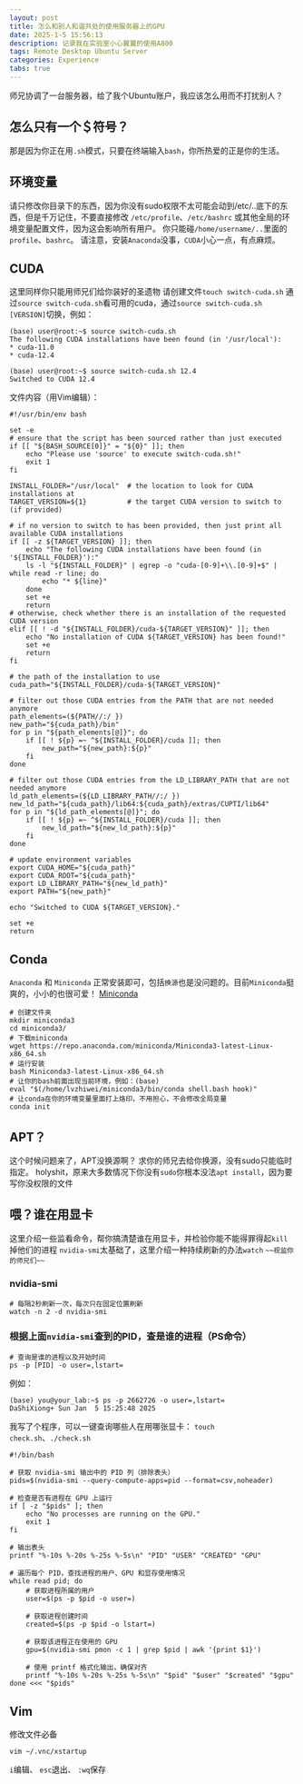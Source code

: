 ```yaml
---
layout: post
title: 怎么和别人和谐共处的使用服务器上的GPU
date: 2025-1-5 15:56:13
description: 记录我在实验室小心翼翼的使用A800
tags: Remote Desktop Ubuntu Server
categories: Experience
tabs: true
---
```

师兄协调了一台服务器，给了我个Ubuntu账户，我应该怎么用而不打扰别人？

## 怎么只有一个＄符号？
那是因为你正在用`.sh`模式，只要在终端输入`bash`，你所热爱的正是你的生活。

## 环境变量
请只修改你目录下的东西，因为你没有sudo权限不太可能会动到/etc/..底下的东西，但是千万记住，不要直接修改 `/etc/profile`、`/etc/bashrc` 或其他全局的环境变量配置文件，因为这会影响所有用户。
你只能碰`/home/username/..`里面的`profile`、`bashrc`。
请注意，安装`Anaconda`没事，`CUDA`小心一点，有点麻烦。

## CUDA
这里同样你只能用师兄们给你装好的圣遗物
请创建文件`touch switch-cuda.sh`
通过`source switch-cuda.sh`看可用的cuda，通过`source switch-cuda.sh [VERSION]`切换，例如：
```shell
(base) user@root:~$ source switch-cuda.sh 
The following CUDA installations have been found (in '/usr/local'):
* cuda-11.0
* cuda-12.4

(base) user@root:~$ source switch-cuda.sh 12.4
Switched to CUDA 12.4
```
文件内容（用Vim编辑）：
```shell
#!/usr/bin/env bash

set -e
# ensure that the script has been sourced rather than just executed
if [[ "${BASH_SOURCE[0]}" = "${0}" ]]; then
    echo "Please use 'source' to execute switch-cuda.sh!"
    exit 1
fi

INSTALL_FOLDER="/usr/local"  # the location to look for CUDA installations at
TARGET_VERSION=${1}          # the target CUDA version to switch to (if provided)

# if no version to switch to has been provided, then just print all available CUDA installations
if [[ -z ${TARGET_VERSION} ]]; then
    echo "The following CUDA installations have been found (in '${INSTALL_FOLDER}'):"
    ls -l "${INSTALL_FOLDER}" | egrep -o "cuda-[0-9]+\\.[0-9]+$" | while read -r line; do
        echo "* ${line}"
    done
    set +e
    return
# otherwise, check whether there is an installation of the requested CUDA version
elif [[ ! -d "${INSTALL_FOLDER}/cuda-${TARGET_VERSION}" ]]; then
    echo "No installation of CUDA ${TARGET_VERSION} has been found!"
    set +e
    return
fi

# the path of the installation to use
cuda_path="${INSTALL_FOLDER}/cuda-${TARGET_VERSION}"

# filter out those CUDA entries from the PATH that are not needed anymore
path_elements=(${PATH//:/ })
new_path="${cuda_path}/bin"
for p in "${path_elements[@]}"; do
    if [[ ! ${p} =~ ^${INSTALL_FOLDER}/cuda ]]; then
        new_path="${new_path}:${p}"
    fi
done

# filter out those CUDA entries from the LD_LIBRARY_PATH that are not needed anymore
ld_path_elements=(${LD_LIBRARY_PATH//:/ })
new_ld_path="${cuda_path}/lib64:${cuda_path}/extras/CUPTI/lib64"
for p in "${ld_path_elements[@]}"; do
    if [[ ! ${p} =~ ^${INSTALL_FOLDER}/cuda ]]; then
        new_ld_path="${new_ld_path}:${p}"
    fi
done

# update environment variables
export CUDA_HOME="${cuda_path}"
export CUDA_ROOT="${cuda_path}"
export LD_LIBRARY_PATH="${new_ld_path}"
export PATH="${new_path}"

echo "Switched to CUDA ${TARGET_VERSION}."

set +e
return
```

## Conda
`Anaconda` 和 `Miniconda` 正常安装即可，包括`换源`也是没问题的。目前`Miniconda`挺爽的，小小的也很可爱！
[Miniconda](https://docs.anaconda.net.cn/miniconda)
```shell
# 创建文件夹
mkdir miniconda3
cd miniconda3/
# 下载miniconda
wget https://repo.anaconda.com/miniconda/Miniconda3-latest-Linux-x86_64.sh
# 运行安装
bash Miniconda3-latest-Linux-x86_64.sh
# 让你的bash前面出现当前环境，例如：(base)
eval "$(/home/lvzhiwei/miniconda3/bin/conda shell.bash hook)"
# 让conda在你的环境变量里面打上烙印，不用担心，不会修改全局变量
conda init
```
## APT？
这个时候问题来了，APT没换源啊？
求你的师兄去给你换源，没有sudo只能临时指定。
holyshit，原来大多数情况下你没有`sudo`你根本没法`apt install`，因为要写你没权限的文件

## 喂？谁在用显卡
这里介绍一些监看命令，帮你搞清楚谁在用显卡，并检验你能不能得罪得起`kill`掉他们的进程
`nvidia-smi`太基础了，这里介绍一种持续刷新的办法`watch`
`~~视监你的师兄们~~`
### nvidia-smi
```shell
# 每隔2秒刷新一次，每次只在固定位置刷新
watch -n 2 -d nvidia-smi
```
### 根据上面`nvidia-smi`查到的PID，查是谁的进程（PS命令）
```shell
# 查询是谁的进程以及开始时间
ps -p [PID] -o user=,lstart=
```
例如：
```shell
(base) you@your_lab:~$ ps -p 2662726 -o user=,lstart=
DaShiXiong+ Sun Jan  5 15:25:48 2025
```
我写了个程序，可以一键查询哪些人在用哪张显卡：
`touch check.sh`、`./check.sh`
```shell
#!/bin/bash

# 获取 nvidia-smi 输出中的 PID 列（排除表头）
pids=$(nvidia-smi --query-compute-apps=pid --format=csv,noheader)

# 检查是否有进程在 GPU 上运行
if [ -z "$pids" ]; then
    echo "No processes are running on the GPU."
    exit 1
fi

# 输出表头
printf "%-10s %-20s %-25s %-5s\n" "PID" "USER" "CREATED" "GPU"

# 遍历每个 PID，查找进程的用户、GPU 和显存使用情况
while read pid; do
    # 获取进程所属的用户
    user=$(ps -p $pid -o user=)
    
    # 获取进程创建时间
    created=$(ps -p $pid -o lstart=)
    
    # 获取该进程正在使用的 GPU
    gpu=$(nvidia-smi pmon -c 1 | grep $pid | awk '{print $1}')
    
    # 使用 printf 格式化输出，确保对齐
    printf "%-10s %-20s %-25s %-5s\n" "$pid" "$user" "$created" "$gpu"
done <<< "$pids"
```


## Vim
修改文件必备
```shell
vim ~/.vnc/xstartup
```
 `i`编辑、 `esc`退出、 `:wq`保存
